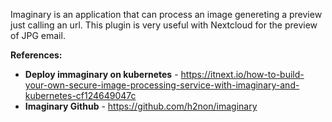 Imaginary is an application that can process an image genereting a preview just calling an url. This plugin is very useful with Nextcloud for the preview of JPG email.




**References:**
* **Deploy immaginary on kubernetes** - https://itnext.io/how-to-build-your-own-secure-image-processing-service-with-imaginary-and-kubernetes-cf124649047c
* **Imaginary Github** - https://github.com/h2non/imaginary
